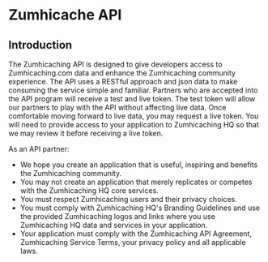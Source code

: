 # Zumhicache API

## Introduction
The Zumhicaching API is designed to give developers access to Zumhicaching.com data and enhance the Zumhicaching community experience. The API uses a RESTful approach and json data to make consuming the service simple and familiar. Partners who are accepted into the API program will receive a test and live token. The test token will allow our partners to play with the API without affecting live data. Once comfortable moving forward to live data, you may request a live token. You will need to provide access to your application to Zumhicaching HQ so that we may review it before receiving a live token.

As an API partner:

* We hope you create an application that is useful, inspiring and benefits the Zumhicaching community.
* You may not create an application that merely replicates or competes with the Zumhicaching HQ core services.
* You must respect Zumhicaching users and their privacy choices.
* You must comply with Zumhicaching HQ's Branding Guidelines and use the provided Zumhicaching logos and links where you use Zumhicaching HQ data and services in your application.
* Your application must comply with the Zumhicaching API Agreement, Zumhicaching Service Terms, your privacy policy and all applicable laws.